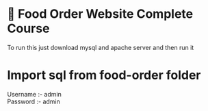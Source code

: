 # 🥘 Food Order Website Complete Course
To run this just download mysql and apache server and then run it

# Import sql from food-order folder
 Username :- admin <br>
 Password :- admin
